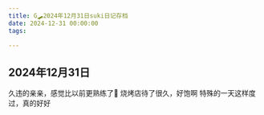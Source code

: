 ```yaml
---
title: G🛹2024年12月31日suki日记存档
date: 2024-12-31 00:00:00
tags:

---
```


## 2024年12月31日

久违的亲亲，感觉比以前更熟练了🥰
烧烤店待了很久，好饱啊
特殊的一天这样度过，真的好好
